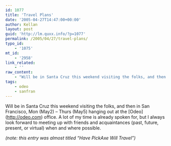```yaml
---
id: 1077
title: 'Travel Plans'
date: '2005-04-27T14:47:00+00:00'
author: Kellan
layout: post
guid: 'http://lm.quxx.info/?p=1077'
permalink: /2005/04/27/travel-plans/
typo_id:
    - '1075'
mt_id:
    - '2958'
link_related:
    - ''
raw_content:
    - "Will be in Santa Cruz this weekend visiting the folks, and then in San Francisco, Mon (May2) - Thurs (May5) hanging out at the [Odeo](http://odeo.com) office.  A lot of my time is already spoken for, but I always look forward to meeting up with friends and acquaintances (past, future, present, or virtual)  when and where possible.\r\n\r\n_(note: this entry was almost titled \\\"Have PickAxe Will Travel\\\")_"
tags:
    - odeo
    - sanfran
---
```


Will be in Santa Cruz this weekend visiting the folks, and then in San Francisco, Mon (May2) – Thurs (May5) hanging out at the \[Odeo\](http://odeo.com) office. A lot of my time is already spoken for, but I always look forward to meeting up with friends and acquaintances (past, future, present, or virtual) when and where possible.

*(note: this entry was almost titled “Have PickAxe Will Travel”)*